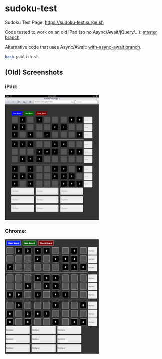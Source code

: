 # sudoku-test

Sudoku Test Page: <a href="https://sudoku-test.surge.sh">https://sudoku-test.surge.sh</a>

Code tested to work on an old iPad (so no Async/Await/jQuery/...): [master branch](https://github.com/hchiam/sudoku-test/tree/master).

Alternative code that uses Async/Await: [with-async-await branch](https://github.com/hchiam/sudoku-test/tree/with-async-await).

```bash
bash publish.sh
```

## (Old) Screenshots

### iPad:

<img src="https://github.com/hchiam/sudoku-test/blob/master/screenshots/iPadScreenshot.png" 
  width="300" 
  alt="iPad Screenshot"
  title="iPad Screenshot">

### Chrome:

<img src="https://github.com/hchiam/sudoku-test/blob/master/screenshots/ChromeScreenshot.png" 
  width="300" 
  alt="Chrome Screenshot"
  title="Chrome Screenshot">
